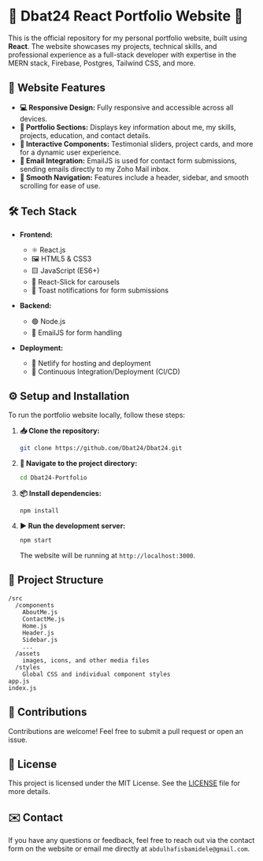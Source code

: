 # 🌟 Dbat24 React Portfolio Website 🌟

This is the official repository for my personal portfolio website, built using **React**. The website showcases my projects, technical skills, and professional experience as a full-stack developer with expertise in the MERN stack, Firebase, Postgres, Tailwind CSS, and more.

## 🚀 Website Features

- **💻 Responsive Design:** Fully responsive and accessible across all devices.
- **📂 Portfolio Sections:** Displays key information about me, my skills, projects, education, and contact details.
- **🎨 Interactive Components:** Testimonial sliders, project cards, and more for a dynamic user experience.
- **📧 Email Integration:** EmailJS is used for contact form submissions, sending emails directly to my Zoho Mail inbox.
- **🔗 Smooth Navigation:** Features include a header, sidebar, and smooth scrolling for ease of use.

## 🛠️ Tech Stack

- **Frontend:**
  - ⚛️ React.js
  - 🖼️ HTML5 & CSS3
  - 🟨 JavaScript (ES6+)
  - 🎠 React-Slick for carousels
  - 🔔 Toast notifications for form submissions

- **Backend:**
  - 🟢 Node.js
  - 📩 EmailJS for form handling

- **Deployment:**
  - 🚀 Netlify for hosting and deployment
  - 🔄 Continuous Integration/Deployment (CI/CD)

## ⚙️ Setup and Installation

To run the portfolio website locally, follow these steps:

1. **📥 Clone the repository:**

   ```bash
   git clone https://github.com/Dbat24/Dbat24.git
   ```

2. **📂 Navigate to the project directory:**

   ```bash
   cd Dbat24-Portfolio
   ```

3. **📦 Install dependencies:**

   ```bash
   npm install
   ```

4. **▶️ Run the development server:**

   ```bash
   npm start
   ```

   The website will be running at `http://localhost:3000`.

## 📁 Project Structure

```
/src
  /components
    AboutMe.js
    ContactMe.js
    Home.js
    Header.js
    Sidebar.js
    ...
  /assets
    images, icons, and other media files
  /styles
    Global CSS and individual component styles
app.js
index.js
```

## 🤝 Contributions

Contributions are welcome! Feel free to submit a pull request or open an issue.

## 📜 License

This project is licensed under the MIT License. See the [LICENSE](LICENSE) file for more details.

## ✉️ Contact

If you have any questions or feedback, feel free to reach out via the contact form on the website or email me directly at `abdulhafisbamidele@gmail.com`.